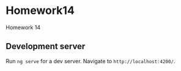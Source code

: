 # Homework14

Homework 14

## Development server

Run `ng serve` for a dev server. Navigate to `http://localhost:4200/`.